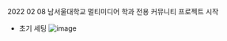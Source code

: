 2022 02 08 남서울대학교 멀티미디어 학과 전용 커뮤니티 프로젝트 시작

- 초기 세팅 
![image](https://user-images.githubusercontent.com/53300830/152991455-f48272b1-a1b2-4267-aa0f-2948daa15546.png)


